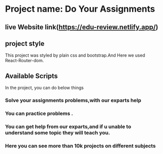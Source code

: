 #  Project name: Do Your Assignments 
## live Website link(https://edu-review.netlify.app/)

## project style
This project was styled by plain css and bootstrap.And Here we used React-Router-dom.

## Available Scripts

In the project, you can do below things
### Solve your assignments problems,with our exparts help
### You can practice problems .
###  You can get help from our exparts,and if u unable to understand some topic they will teach you.
### Here you can see more than 10k projects on different subjects